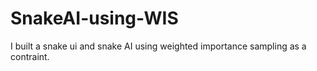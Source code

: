 # SnakeAI-using-WIS
I built a snake ui and snake AI using weighted importance sampling as a contraint.
